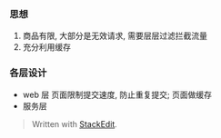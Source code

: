 ### 思想
1. 商品有限, 大部分是无效请求, 需要层层过滤拦截流量
2. 充分利用缓存

### 各层设计
* web 层
页面限制提交速度, 防止重复提交; 页面做缓存
* 服务层


> Written with [StackEdit](https://stackedit.io/).
<!--stackedit_data:
eyJoaXN0b3J5IjpbMTQ1ODg3OTQ5M119
-->